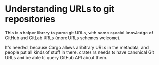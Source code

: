 # Understanding URLs to git repositories

This is a helper library to parse git URLs, with some special knowledge of GitHub and GitLab URLs (more URLs schemes welcome).

It's needed, because Cargo allows aribitrary URLs in the metadata, and people put all kinds of stuff in there. crates.rs needs to have canonical Git URLs and be able to query GitHub API about them.

